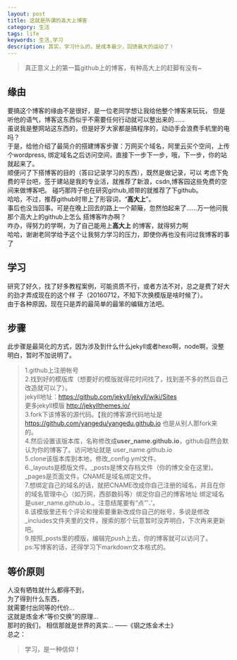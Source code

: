 ```yaml
---
layout: post
title: 这就是所谓的高大上博客
category: 生活
tags: life
keywords: 生活,学习
description: 其实，学习什么的，是成本最少，回馈最大的运动了！
---
```

  
> 真正意义上的第一篇github上的博客，有种高大上的赶脚有没有~

## 缘由

  要搞这个博客的缘由不是很好，是一位老同学想让我给他整个博客来玩玩，
  但是听他的语气，博客这东西似乎不需要任何行动就可以整出来的……  
  虽说我是整网站这东西的，但是好歹大家都是搞程序的，动动手会浪费手机里的电吗？  
  于是，给他介绍了最简介的搭建博客步骤：万网买个域名，阿里云买个空间，上传个wordpress,
  绑定域名之后访问空间，直接下一步下一步，哦，下一步，你的站就起来了。  
  顺便问了下搭博客的目的（答曰记录学习的东西），既然是做记录，可以
  考虑下免费的平台吧，签于建站是我的专业活，就推荐了新浪，csdn,博客园这些免费的空间来做博客吧。
  碰巧那阵子也在研究github,顺带的就推荐了下github。  
  哈哈，不过，推荐github时带上了形容词，“**高大上**”。  
  事后也没当回事。可是在晚上回去的路上一个颠簸，忽然怕起来了……万一他问我那个高大上的github上怎么
  搭博客咋办啊？  
  咋办，得努力的学啊，为了自己能用上**高大上** 的博客，就得努力啊  
  哈哈，谢谢老同学给予这个让我努力学习的压力，即使你再也没有问过我博客的事了
  
## 学习
  研究了好久，找了好多教程案例，可能资质不行，或者方法不对，总之是费了好大的劲才弄成现在的这个样
  子（20160712，不知下次换模版是啥时候了）。  
  由于各种原因，现在只是弄的最简单的最笨的编辑方法吧。  
 
 
## 步骤
  此步骤是最简化的方式，因为涉及到什么什么jekyll或者hexo啊，node啊，没整明白，暂时不加说明了。  
> 1.github上注册帐号  
> 2.找到好的模版库（想要好的模版就得花时间找了，找到差不多的然后自己改造就可以了）。  
> jekyll地址：https://github.com/jekyll/jekyll/wiki/Sites  
> 更多jekyll模版  http://jekyllthemes.io/  
> 3.fork下该博客的源代码。【我的博客源代码地址是 https://github.com/yangedu/yangedu.github.io  也是从别人那fork来的。  
> 4.然后设置该版本库，名称修改成**user_name.github.io**，github自然会默认为你的博客了。访问地址就是 user_name.github.io  
> 5.clone该版本库到本地，修改_config.yml文件。  
> 6._layouts是模版文件。_posts是博文存档文件（你的博文全在这里)。_pages是页面文件。CNAME是域名绑定文件。  
> 7.想绑定自己的域名的话，就把CNAME改成你自己注册的域名，并且在你的域名管理中心（如万网，西部数码等）绑定你自己的博客地址
绑定域名是user_name.github.io.。注意结尾要有“点”'**.**'。  
> 8.该模版里还有个评论和搜索要重新改成你自己的帐号，多说是修改_includes文件夹里的文件，搜索的那个玩意暂时没弄明白，下次再来更新吧。  
> 9.按照_posts里的模版，编辑完push上去，你的博客就可以访问了。  
> ps:写博客的话，还得学习下markdown文本格式的。  

## 等价原则  

人没有牺牲就什么都得不到，  
为了得到什么东西，  
就需要付出同等的代价...  
这就是炼金术“等价交换”的原理...  
那时的我们，
相信那就是世界的真实...
——《钢之炼金术士》  
总之：
> 学习，是一种信仰！

